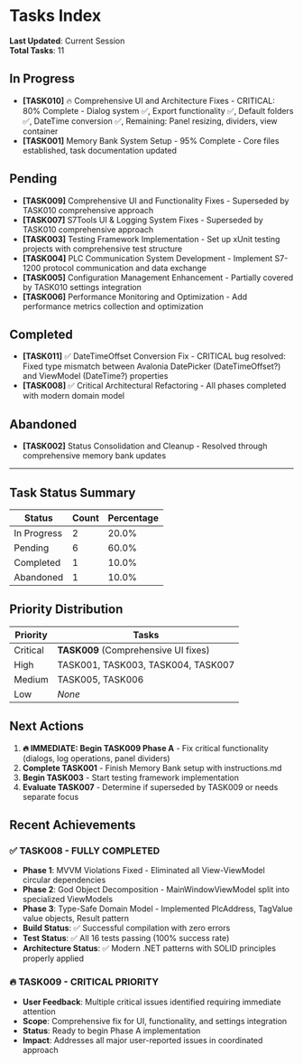 # Tasks Index

**Last Updated**: Current Session  
**Total Tasks**: 11  

## In Progress

- **[TASK010]** 🔥 Comprehensive UI and Architecture Fixes - CRITICAL: 80% Complete - Dialog system ✅, Export functionality ✅, Default folders ✅, DateTime conversion ✅, Remaining: Panel resizing, dividers, view container
- **[TASK001]** Memory Bank System Setup - 95% Complete - Core files established, task documentation updated

## Pending

- **[TASK009]** Comprehensive UI and Functionality Fixes - Superseded by TASK010 comprehensive approach
- **[TASK007]** S7Tools UI & Logging System Fixes - Superseded by TASK010 comprehensive approach
- **[TASK003]** Testing Framework Implementation - Set up xUnit testing projects with comprehensive test structure
- **[TASK004]** PLC Communication System Development - Implement S7-1200 protocol communication and data exchange
- **[TASK005]** Configuration Management Enhancement - Partially covered by TASK010 settings integration
- **[TASK006]** Performance Monitoring and Optimization - Add performance metrics collection and optimization

## Completed

- **[TASK011]** ✅ DateTimeOffset Conversion Fix - CRITICAL bug resolved: Fixed type mismatch between Avalonia DatePicker (DateTimeOffset?) and ViewModel (DateTime?) properties
- **[TASK008]** ✅ Critical Architectural Refactoring - All phases completed with modern domain model

## Abandoned

- **[TASK002]** Status Consolidation and Cleanup - Resolved through comprehensive memory bank updates

---

## Task Status Summary

| Status | Count | Percentage |
|--------|-------|------------|
| In Progress | 2 | 20.0% |
| Pending | 6 | 60.0% |
| Completed | 1 | 10.0% |
| Abandoned | 1 | 10.0% |

## Priority Distribution

| Priority | Tasks |
|----------|-------|
| Critical | **TASK009** (Comprehensive UI fixes) |
| High | TASK001, TASK003, TASK004, TASK007 |
| Medium | TASK005, TASK006 |
| Low | *None* |

## Next Actions

1. **🔥 IMMEDIATE: Begin TASK009 Phase A** - Fix critical functionality (dialogs, log operations, panel dividers)
2. **Complete TASK001** - Finish Memory Bank setup with instructions.md
3. **Begin TASK003** - Start testing framework implementation
4. **Evaluate TASK007** - Determine if superseded by TASK009 or needs separate focus

## Recent Achievements

### **✅ TASK008 - FULLY COMPLETED**
- **Phase 1**: MVVM Violations Fixed - Eliminated all View-ViewModel circular dependencies
- **Phase 2**: God Object Decomposition - MainWindowViewModel split into specialized ViewModels
- **Phase 3**: Type-Safe Domain Model - Implemented PlcAddress, TagValue value objects, Result<T> pattern
- **Build Status**: ✅ Successful compilation with zero errors
- **Test Status**: ✅ All 16 tests passing (100% success rate)
- **Architecture Status**: ✅ Modern .NET patterns with SOLID principles properly applied

### **🔥 TASK009 - CRITICAL PRIORITY**
- **User Feedback**: Multiple critical issues identified requiring immediate attention
- **Scope**: Comprehensive fix for UI, functionality, and settings integration
- **Status**: Ready to begin Phase A implementation
- **Impact**: Addresses all major user-reported issues in coordinated approach